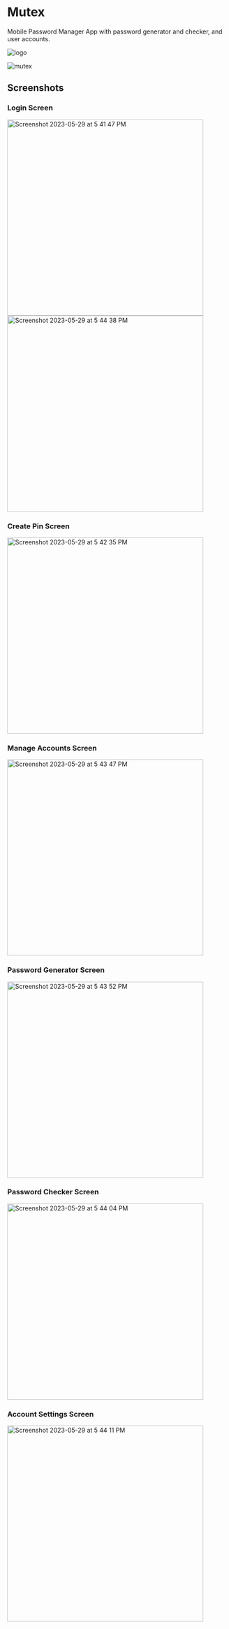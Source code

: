 # Mutex
Mobile Password Manager App with password generator and checker, and user accounts.

![logo](https://github.com/melmatx/Mutex/assets/87235413/49f0b39e-b3b9-4b21-b258-e3721e0dbaa3)

![mutex](https://github.com/melmatx/Mutex/assets/87235413/1522cde7-0985-47ed-a136-c77c552e1c8c)

## Screenshots

### Login Screen
<img width="449" alt="Screenshot 2023-05-29 at 5 41 47 PM" src="https://github.com/melmatx/Mutex/assets/87235413/dff3000a-cf33-42aa-91ed-d4e5a9c2f4c7">

<img width="449" alt="Screenshot 2023-05-29 at 5 44 38 PM" src="https://github.com/melmatx/Mutex/assets/87235413/b0402ef1-5de0-4010-a145-5774af4ad109">

### Create Pin Screen

<img width="449" alt="Screenshot 2023-05-29 at 5 42 35 PM" src="https://github.com/melmatx/Mutex/assets/87235413/52ed4fce-c817-46b0-b31a-1e19a7f4176e">

### Manage Accounts Screen

<img width="449" alt="Screenshot 2023-05-29 at 5 43 47 PM" src="https://github.com/melmatx/Mutex/assets/87235413/8612312c-6f8a-462c-91bb-a72ad106a73f">

### Password Generator Screen

<img width="449" alt="Screenshot 2023-05-29 at 5 43 52 PM" src="https://github.com/melmatx/Mutex/assets/87235413/6fa6bc01-9108-4dab-97e3-5e6b25f3a946">

### Password Checker Screen

<img width="449" alt="Screenshot 2023-05-29 at 5 44 04 PM" src="https://github.com/melmatx/Mutex/assets/87235413/1d03e195-9c32-40c6-b740-8b447eafab07">

### Account Settings Screen

<img width="449" alt="Screenshot 2023-05-29 at 5 44 11 PM" src="https://github.com/melmatx/Mutex/assets/87235413/ecaa5dc7-4971-4f58-a3d1-817043d1e42c">
